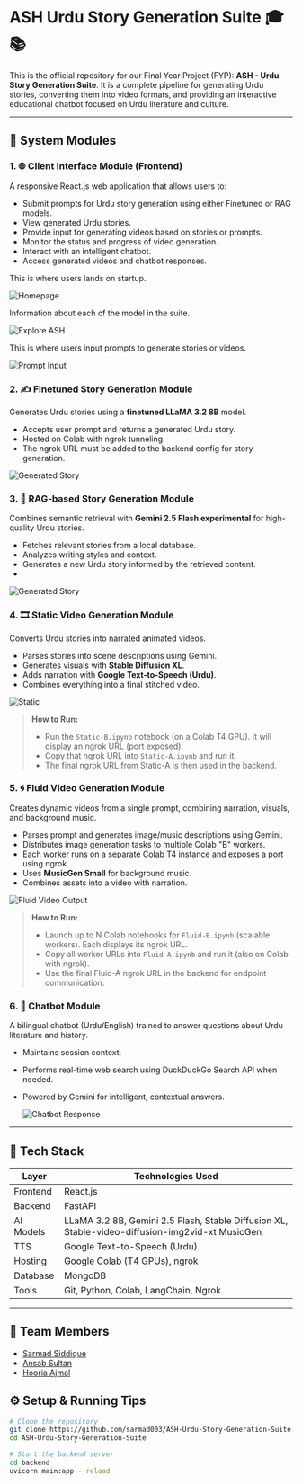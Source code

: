 # ASH Urdu Story Generation Suite 🎓📚

This is the official repository for our Final Year Project (FYP): **ASH - Urdu Story Generation Suite**. It is a complete pipeline for generating Urdu stories, converting them into video formats, and providing an interactive educational chatbot focused on Urdu literature and culture.

---

## 🧩 System Modules

### 1. 🌐 Client Interface Module (Frontend)
A responsive React.js web application that allows users to:

- Submit prompts for Urdu story generation using either Finetuned or RAG models.
- View generated Urdu stories.
- Provide input for generating videos based on stories or prompts.
- Monitor the status and progress of video generation.
- Interact with an intelligent chatbot.
- Access generated videos and chatbot responses.

This is where users lands on startup.

![Homepage](./assets/screenshots/home.png)

Information about each of the model in the suite.

![Explore ASH](./assets/screenshots/exploreASH.png)

This is where users input prompts to generate stories or videos.

![Prompt Input](./assets/screenshots/input.jpg)

### 2. ✍️ Finetuned Story Generation Module
Generates Urdu stories using a **finetuned LLaMA 3.2 8B** model.

- Accepts user prompt and returns a generated Urdu story.
- Hosted on Colab with ngrok tunneling.
- The ngrok URL must be added to the backend config for story generation.

![Generated Story](./assets/screenshots/Finetunned.jpg)

### 3. 🔎 RAG-based Story Generation Module
Combines semantic retrieval with **Gemini 2.5 Flash experimental** for high-quality Urdu stories.

- Fetches relevant stories from a local database.
- Analyzes writing styles and context.
- Generates a new Urdu story informed by the retrieved content.
- 
![Generated Story](./assets/screenshots/RAG.jpg)

### 4. 🎞️ Static Video Generation Module
Converts Urdu stories into narrated animated videos.

- Parses stories into scene descriptions using Gemini.
- Generates visuals with **Stable Diffusion XL**.
- Adds narration with **Google Text-to-Speech (Urdu)**.
- Combines everything into a final stitched video.

![Static](./assets/screenshots/StaticVideo.jpg)

> **How to Run:**
> - Run the `Static-B.ipynb` notebook (on a Colab T4 GPU). It will display an ngrok URL (port exposed).
> - Copy that ngrok URL into `Static-A.ipynb` and run it.
> - The final ngrok URL from Static-A is then used in the backend.

### 5. 🌀 Fluid Video Generation Module
Creates dynamic videos from a single prompt, combining narration, visuals, and background music.

- Parses prompt and generates image/music descriptions using Gemini.
- Distributes image generation tasks to multiple Colab "B" workers.
- Each worker runs on a separate Colab T4 instance and exposes a port using ngrok.
- Uses **MusicGen Small** for background music.
- Combines assets into a video with narration.

![Fluid Video Output](./assets/screenshots/FluidVideo.jpg)

> **How to Run:**
> - Launch up to N Colab notebooks for `Fluid-B.ipynb` (scalable workers). Each displays its ngrok URL.
> - Copy all worker URLs into `Fluid-A.ipynb` and run it (also on Colab with ngrok).
> - Use the final Fluid-A ngrok URL in the backend for endpoint communication.

### 6. 🤖 Chatbot Module
A bilingual chatbot (Urdu/English) trained to answer questions about Urdu literature and history.

- Maintains session context.
- Performs real-time web search using DuckDuckGo Search API when needed.
- Powered by Gemini for intelligent, contextual answers.

  ![Chatbot Response](./assets/screenshots/chatbot.jpg)

---

## 🧠 Tech Stack

| Layer         | Technologies Used |
|---------------|--------------------|
| Frontend      | React.js |
| Backend       | FastAPI |
| AI Models     | LLaMA 3.2 8B, Gemini 2.5 Flash, Stable Diffusion XL, Stable-video-diffusion-img2vid-xt MusicGen |
| TTS           | Google Text-to-Speech (Urdu) |
| Hosting       | Google Colab (T4 GPUs), ngrok |
| Database      | MongoDB |
| Tools         | Git, Python, Colab, LangChain, Ngrok |

---
## 🙌 Team Members

- [Sarmad Siddique](https://github.com/SarmadSiddique03)
- [Ansab Sultan](https://github.com/Ansab-Sultan)
- [Hooria Ajmal](https://github.com/hooriaajmal)


## ⚙️ Setup & Running Tips

```bash
# Clone the repository
git clone https://github.com/sarmad003/ASH-Urdu-Story-Generation-Suite.git
cd ASH-Urdu-Story-Generation-Suite

# Start the backend server
cd backend
uvicorn main:app --reload

